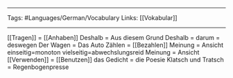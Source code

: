 ___
Tags: #Languages/German/Vocabulary 
Links: [[Vokabular]]
___
[[Tragen]] = [[Anhaben]]
Deshalb = Aus diesem Grund
Deshalb = darum = deswegen
Der Wagen = Das Auto
Zählen = [[Bezahlen]]
Meinung = Ansicht
einseitig=monoton
vielseitig=abwechslungsreid
Meinung = Ansicht
[[Verwenden]] = [[Benutzen]]
das Gedicht = die Poesie
Klatsch und Tratsch = Regenbogenpresse